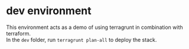 # dev environment

This environment acts as a demo of using terragrunt in combination with terraform.  
In the `dev` folder, run `terragrunt plan-all` to deploy the stack.  